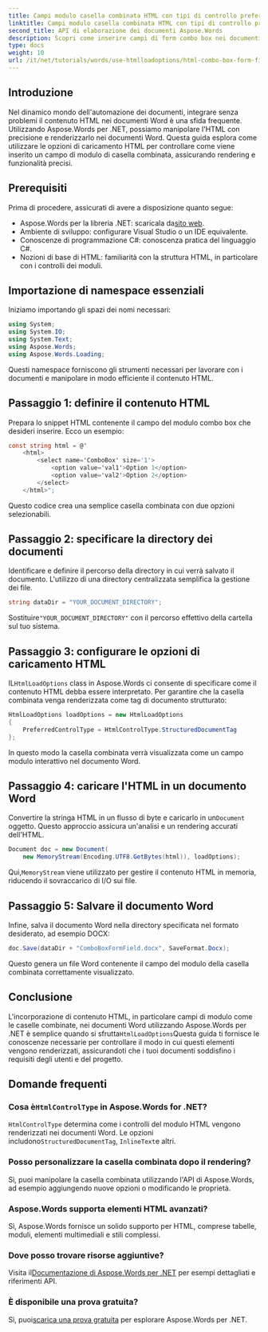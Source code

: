 ```yaml
---
title: Campi modulo casella combinata HTML con tipi di controllo preferiti
linktitle: Campi modulo casella combinata HTML con tipi di controllo preferiti
second_title: API di elaborazione dei documenti Aspose.Words
description: Scopri come inserire campi di form combo box nei documenti Word usando Aspose.Words per .NET. Questa guida passo passo copre le opzioni di caricamento HTML, i tipi di controllo preferiti e i suggerimenti di personalizzazione avanzata per un'automazione dei documenti senza soluzione di continuità.
type: docs
weight: 10
url: /it/net/tutorials/words/use-htmlloadoptions/html-combo-box-form-fields-with-preferred-control-types/
---
```

## Introduzione

Nel dinamico mondo dell'automazione dei documenti, integrare senza problemi il contenuto HTML nei documenti Word è una sfida frequente. Utilizzando Aspose.Words per .NET, possiamo manipolare l'HTML con precisione e renderizzarlo nei documenti Word. Questa guida esplora come utilizzare le opzioni di caricamento HTML per controllare come viene inserito un campo di modulo di casella combinata, assicurando rendering e funzionalità precisi.

## Prerequisiti

Prima di procedere, assicurati di avere a disposizione quanto segue:

-  Aspose.Words per la libreria .NET: scaricala da[sito web](https://releases.aspose.com/words/net/). 
- Ambiente di sviluppo: configurare Visual Studio o un IDE equivalente.  
- Conoscenze di programmazione C#: conoscenza pratica del linguaggio C#.  
- Nozioni di base di HTML: familiarità con la struttura HTML, in particolare con i controlli dei moduli.  

## Importazione di namespace essenziali

Iniziamo importando gli spazi dei nomi necessari:

```csharp
using System;
using System.IO;
using System.Text;
using Aspose.Words;
using Aspose.Words.Loading;
```

Questi namespace forniscono gli strumenti necessari per lavorare con i documenti e manipolare in modo efficiente il contenuto HTML.

## Passaggio 1: definire il contenuto HTML

Prepara lo snippet HTML contenente il campo del modulo combo box che desideri inserire. Ecco un esempio:

```csharp
const string html = @"
    <html>
        <select name='ComboBox' size='1'>
            <option value='val1'>Option 1</option>
            <option value='val2'>Option 2</option>
        </select>
    </html>";
```

Questo codice crea una semplice casella combinata con due opzioni selezionabili.

## Passaggio 2: specificare la directory dei documenti

Identificare e definire il percorso della directory in cui verrà salvato il documento. L'utilizzo di una directory centralizzata semplifica la gestione dei file.

```csharp
string dataDir = "YOUR_DOCUMENT_DIRECTORY";
```

 Sostituire`"YOUR_DOCUMENT_DIRECTORY"` con il percorso effettivo della cartella sul tuo sistema.

## Passaggio 3: configurare le opzioni di caricamento HTML

 IL`HtmlLoadOptions` class in Aspose.Words ci consente di specificare come il contenuto HTML debba essere interpretato. Per garantire che la casella combinata venga renderizzata come tag di documento strutturato:

```csharp
HtmlLoadOptions loadOptions = new HtmlLoadOptions
{
    PreferredControlType = HtmlControlType.StructuredDocumentTag
};
```

In questo modo la casella combinata verrà visualizzata come un campo modulo interattivo nel documento Word.

## Passaggio 4: caricare l'HTML in un documento Word

 Convertire la stringa HTML in un flusso di byte e caricarlo in un`Document` oggetto. Questo approccio assicura un'analisi e un rendering accurati dell'HTML.

```csharp
Document doc = new Document(
    new MemoryStream(Encoding.UTF8.GetBytes(html)), loadOptions);
```

 Qui,`MemoryStream` viene utilizzato per gestire il contenuto HTML in memoria, riducendo il sovraccarico di I/O sui file.

## Passaggio 5: Salvare il documento Word

Infine, salva il documento Word nella directory specificata nel formato desiderato, ad esempio DOCX:

```csharp
doc.Save(dataDir + "ComboBoxFormField.docx", SaveFormat.Docx);
```

Questo genera un file Word contenente il campo del modulo della casella combinata correttamente visualizzato.

## Conclusione

 L'incorporazione di contenuto HTML, in particolare campi di modulo come le caselle combinate, nei documenti Word utilizzando Aspose.Words per .NET è semplice quando si sfrutta`HtmlLoadOptions`Questa guida ti fornisce le conoscenze necessarie per controllare il modo in cui questi elementi vengono renderizzati, assicurandoti che i tuoi documenti soddisfino i requisiti degli utenti e del progetto.

## Domande frequenti

###  Cosa è`HtmlControlType` in Aspose.Words for .NET?
`HtmlControlType` determina come i controlli del modulo HTML vengono renderizzati nei documenti Word. Le opzioni includono`StructuredDocumentTag`, `InlineText`e altri.

### Posso personalizzare la casella combinata dopo il rendering?
Sì, puoi manipolare la casella combinata utilizzando l'API di Aspose.Words, ad esempio aggiungendo nuove opzioni o modificando le proprietà.

### Aspose.Words supporta elementi HTML avanzati?
Sì, Aspose.Words fornisce un solido supporto per HTML, comprese tabelle, moduli, elementi multimediali e stili complessi.

### Dove posso trovare risorse aggiuntive?
 Visita il[Documentazione di Aspose.Words per .NET](https://reference.aspose.com/words/net/) per esempi dettagliati e riferimenti API.

### È disponibile una prova gratuita?
 Sì, puoi[scarica una prova gratuita](https://releases.aspose.com/) per esplorare Aspose.Words per .NET.